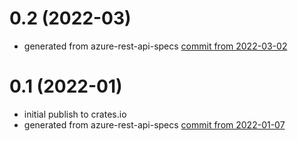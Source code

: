 # 0.2 (2022-03)

- generated from azure-rest-api-specs [commit from 2022-03-02](https://github.com/Azure/azure-rest-api-specs/commit/c56b44b794ff17caad4d31c6ab64b07e28253504)

# 0.1 (2022-01)

- initial publish to crates.io
- generated from azure-rest-api-specs [commit from 2022-01-07](https://github.com/Azure/azure-rest-api-specs/commit/068f1ecdf3abb35a6a329a7b270c45df4d9c57a4)
